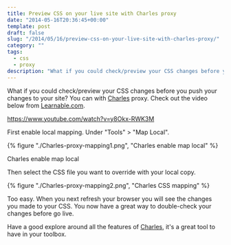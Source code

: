 ```yaml
---
title: Preview CSS on your live site with Charles proxy
date: "2014-05-16T20:36:45+00:00"
template: post
draft: false
slug: "/2014/05/16/preview-css-on-your-live-site-with-charles-proxy/"
category: ""
tags:
  - css
  - proxy
description: "What if you could check/preview your CSS changes before you push your changes to your site? You can with Charles proxy."
---
```


What if you could check/preview your CSS changes before you push your changes to your site? You can with <a href="http://charlesproxy.com" title="Charles proxy" target="_blank">Charles</a> proxy. Check out the video below from <a href="http://learnable.com" title="Learnable" target="_blank">Learnable.com</a>.

https://www.youtube.com/watch?v=y8Okx-RWK3M

First enable local mapping. Under "Tools" > "Map Local".

{% figure "./Charles-proxy-mapping1.png", "Charles enable map local" %}

Charles enable map local

Then select the CSS file you want to override with your local copy.

{% figure "./Charles-proxy-mapping2.png", "Charles CSS mapping" %}

Too easy. When you next refresh your browser you will see the changes you made to your CSS. You now have a great way to double-check your changes before go live.

Have a good explore around all the features of <a href="http://charlesproxy.com" title="Charles proxy" target="_blank">Charles</a>, it's a great tool to have in your toolbox.
